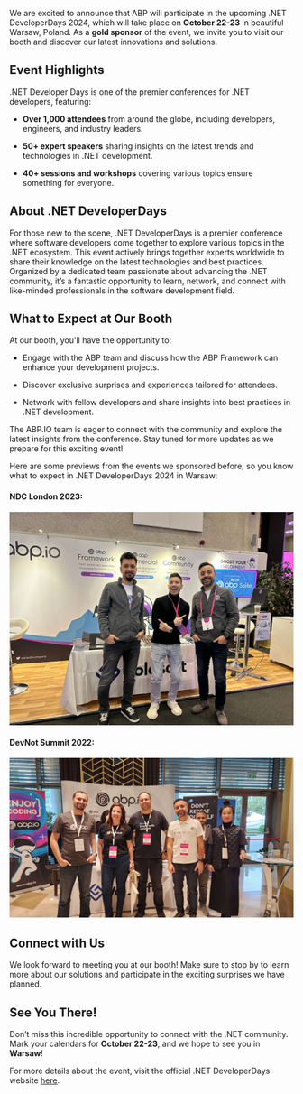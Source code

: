 We are excited to announce that ABP will participate in the upcoming .NET DeveloperDays 2024, which will take place on **October 22-23** in beautiful Warsaw, Poland. As a **gold sponsor** of the event, we invite you to visit our booth and discover our latest innovations and solutions.



## Event Highlights

.NET Developer Days is one of the premier conferences for .NET developers, featuring:

* **Over 1,000 attendees** from around the globe, including developers, engineers, and industry leaders.

* **50+ expert speakers** sharing insights on the latest trends and technologies in .NET development.

* **40+ sessions and workshops** covering various topics ensure something for everyone.



## About .NET DeveloperDays

For those new to the scene, .NET DeveloperDays is a premier conference where software developers come together to explore various topics in the .NET ecosystem. This event actively brings together experts worldwide to share their knowledge on the latest technologies and best practices. Organized by a dedicated team passionate about advancing the .NET community, it’s a fantastic opportunity to learn, network, and connect with like-minded professionals in the software development field.



## What to Expect at Our Booth

At our booth, you'll have the opportunity to:

* Engage with the ABP team and discuss how the ABP Framework can enhance your development projects.

* Discover exclusive surprises and experiences tailored for attendees.

* Network with fellow developers and share insights into best practices in .NET development.

The ABP.IO team is eager to connect with the community and explore the latest insights from the conference. Stay tuned for more updates as we prepare for this exciting event!



Here are some previews from the events we sponsored before, so you know what to expect in .NET DeveloperDays 2024 in Warsaw:



#### NDC London 2023:

![3a0d5e7c5833ae0ab6f3395339b17dd8.jpg](3a159dc42380a0d65ce759e472f2ee36.jpg)



#### DevNot Summit 2022:

![3a0d5e7e6fba0856fb5444f7c63256af.jpg](3a159dc4edf425d98a235ee37c5a4e83.jpg)



## Connect with Us

We look forward to meeting you at our booth! Make sure to stop by to learn more about our solutions and participate in the exciting surprises we have planned.



## See You There!

Don’t miss this incredible opportunity to connect with the .NET community. Mark your calendars for **October 22-23**, and we hope to see you in **Warsaw**!

For more details about the event, visit the official .NET DeveloperDays website [here](https://developerdays.eu/warsaw/).